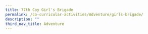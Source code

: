 ```yaml
---
title: 77th Coy Girl's Brigade
permalink: /co-curricular-activities/Adventure/girls-brigade/
description: ""
third_nav_title: Adventure
---
```

